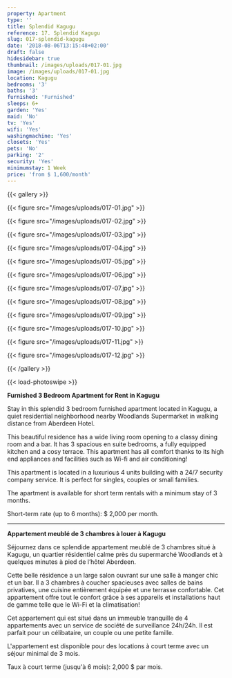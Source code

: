 ```yaml
---
property: Apartment
type: ''
title: Splendid Kagugu
reference: 17. Splendid Kagugu
slug: 017-splendid-kagugu
date: '2018-08-06T13:15:48+02:00'
draft: false
hidesidebar: true
thumbnail: /images/uploads/017-01.jpg
image: /images/uploads/017-01.jpg
location: Kagugu
bedrooms: '3'
baths: '3'
furnished: 'Furnished'
sleeps: 6+
garden: 'Yes'
maid: 'No'
tv: 'Yes'
wifi: 'Yes'
washingmachine: 'Yes'
closets: 'Yes'
pets: 'No'
parking: '2'
security: 'Yes'
minimumstay: 1 Week
price: 'from $ 1,600/month'
---
```

{{< gallery >}}

  {{< figure src="/images/uploads/017-01.jpg" >}}

  {{< figure src="/images/uploads/017-02.jpg" >}}

  {{< figure src="/images/uploads/017-03.jpg" >}}

  {{< figure src="/images/uploads/017-04.jpg" >}}

{{< figure src="/images/uploads/017-05.jpg" >}}

  {{< figure src="/images/uploads/017-06.jpg" >}}

  {{< figure src="/images/uploads/017-07.jpg" >}}

  {{< figure src="/images/uploads/017-08.jpg" >}}

{{< figure src="/images/uploads/017-09.jpg" >}}

  {{< figure src="/images/uploads/017-10.jpg" >}}

  {{< figure src="/images/uploads/017-11.jpg" >}}

  {{< figure src="/images/uploads/017-12.jpg" >}}

{{< /gallery >}}

{{< load-photoswipe >}}

**Furnished 3 Bedroom Apartment for Rent in Kagugu**

Stay in this splendid 3 bedroom furnished apartment located in Kagugu, a quiet residential neighborhood nearby Woodlands Supermarket in walking distance from Aberdeen Hotel.

This beautiful residence has a wide living room opening to a classy dining room and a bar. It has 3 spacious en suite bedrooms, a fully equipped kitchen and a cosy terrace. This apartment has all comfort thanks to its high end appliances and facilities such as Wi-fi and air conditioning!

This apartment is located in a luxurious 4 units building with a 24/7 security company service. It is perfect for singles, couples or small families.

The apartment is available for short term rentals with a minimum stay of 3 months.

Short-term rate (up to 6 months): $ 2,000 per month.

---

**Appartement meublé de 3 chambres à louer à Kagugu**

Séjournez dans ce splendide appartement meublé de 3 chambres situé à Kagugu, un quartier résidentiel calme près du supermarché Woodlands et à quelques minutes à pied de l’hôtel Aberdeen.

Cette belle résidence a un large salon ouvrant sur une salle à manger chic et un bar. Il a 3 chambres à coucher spacieuses avec salles de bains privatives, une cuisine entièrement équipée et une terrasse confortable. Cet appartement offre tout le confort grâce à ses appareils et installations haut de gamme telle que le Wi-Fi et la climatisation!

Cet appartement qui est situé dans un immeuble tranquille de 4 appartements avec un service de société de surveillance 24h/24h. Il est parfait pour un célibataire, un couple ou une petite famille.

L'appartement est disponible pour des locations à court terme avec un séjour minimal de 3 mois.

Taux à court terme (jusqu'à 6 mois): 2,000 $ par mois.
